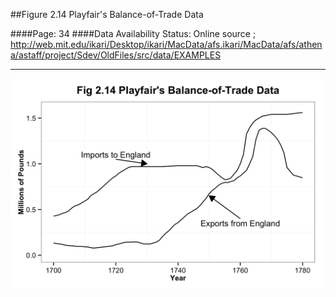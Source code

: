 ##Figure 2.14 Playfair's Balance-of-Trade Data

####Page: 34
####Data Availability Status: Online source ; http://web.mit.edu/ikari/Desktop/ikari/MacData/afs.ikari/MacData/afs/athena/astaff/project/Sdev/OldFiles/src/data/EXAMPLES
***
![`Playfair's Balance-of-Trade Data`](fig02-14_playfair-s-balance-of-trade-data.png)


